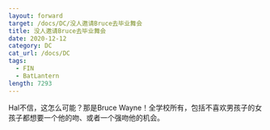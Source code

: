 ```yaml
---
layout: forward
target: /docs/DC/没人邀请Bruce去毕业舞会
title: 没人邀请Bruce去毕业舞会
date: 2020-12-12
category: DC
cat_url: /docs/DC
tags: 
  - FIN
  - BatLantern
length: 7293
---
```


Hal不信，这怎么可能？那是Bruce Wayne！全学校所有，包括不喜欢男孩子的女孩子都想要一个他的吻、或者一个强吻他的机会。
